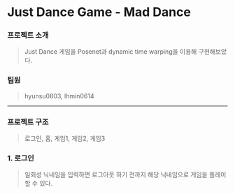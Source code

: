 # Just Dance Game - Mad Dance

### 프로젝트 소개
> Just Dance 게임을 Posenet과 dynamic time warping을 이용해 구현해보았다.

### 팀원
> hyunsu0803, lhmin0614

------------------

### 프로젝트 구조
> 로그인, 홈, 게임1, 게임2, 게임3

### 1. 로그인
> 일회성 닉네임을 입력하면 로그아웃 하기 전까지 해당 닉네임으로 게임을 플레이 할 수 있다. 
